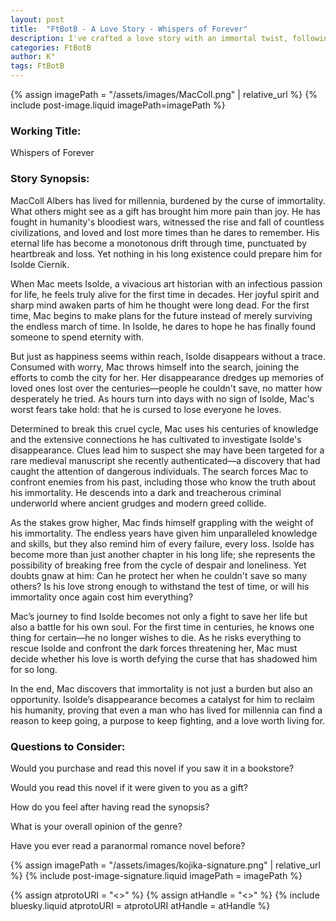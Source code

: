 ```yaml
---
layout: post
title:  "FtBotB - A Love Story - Whispers of Forever"
description: I've crafted a love story with an immortal twist, following MacColl Albers, a man who's lived through millennia of human history only to find real purpose when he meets art historian Isolde Ciernik. When she mysteriously disappears, the story transforms into a tense investigation that forces Mac to confront both his painful past and dangerous present. Through Mac's desperate search for Isolde, I explore themes of eternal love, the burden of immortality, and how finding the right person can give even an endless life new meaning. The story challenges whether love can truly conquer time and whether someone who's lost everything can find the courage to risk their heart again.
categories: FtBotB
author: K°
tags: FtBotB
---
```


<div>
{% assign imagePath = "/assets/images/MacColl.png" | relative_url %}
{% include post-image.liquid imagePath=imagePath %}
</div>

### Working Title:
Whispers of Forever

### Story Synopsis:
MacColl Albers has lived for millennia, burdened by the curse of immortality. What others might see as a gift has brought him more pain than joy. He has fought in humanity's bloodiest wars, witnessed the rise and fall of countless civilizations, and loved and lost more times than he dares to remember. His eternal life has become a monotonous drift through time, punctuated by heartbreak and loss. Yet nothing in his long existence could prepare him for Isolde Ciernik.  

When Mac meets Isolde, a vivacious art historian with an infectious passion for life, he feels truly alive for the first time in decades. Her joyful spirit and sharp mind awaken parts of him he thought were long dead. For the first time, Mac begins to make plans for the future instead of merely surviving the endless march of time. In Isolde, he dares to hope he has finally found someone to spend eternity with.  

But just as happiness seems within reach, Isolde disappears without a trace. Consumed with worry, Mac throws himself into the search, joining the efforts to comb the city for her. Her disappearance dredges up memories of loved ones lost over the centuries—people he couldn't save, no matter how desperately he tried. As hours turn into days with no sign of Isolde, Mac's worst fears take hold: that he is cursed to lose everyone he loves.  

Determined to break this cruel cycle, Mac uses his centuries of knowledge and the extensive connections he has cultivated to investigate Isolde's disappearance. Clues lead him to suspect she may have been targeted for a rare medieval manuscript she recently authenticated—a discovery that had caught the attention of dangerous individuals. The search forces Mac to confront enemies from his past, including those who know the truth about his immortality. He descends into a dark and treacherous criminal underworld where ancient grudges and modern greed collide.  

As the stakes grow higher, Mac finds himself grappling with the weight of his immortality. The endless years have given him unparalleled knowledge and skills, but they also remind him of every failure, every loss. Isolde has become more than just another chapter in his long life; she represents the possibility of breaking free from the cycle of despair and loneliness. Yet doubts gnaw at him: Can he protect her when he couldn't save so many others? Is his love strong enough to withstand the test of time, or will his immortality once again cost him everything?  

Mac’s journey to find Isolde becomes not only a fight to save her life but also a battle for his own soul. For the first time in centuries, he knows one thing for certain—he no longer wishes to die. As he risks everything to rescue Isolde and confront the dark forces threatening her, Mac must decide whether his love is worth defying the curse that has shadowed him for so long.  

In the end, Mac discovers that immortality is not just a burden but also an opportunity. Isolde’s disappearance becomes a catalyst for him to reclaim his humanity, proving that even a man who has lived for millennia can find a reason to keep going, a purpose to keep fighting, and a love worth living for.  

### Questions to Consider:
Would you purchase and read this novel if you saw it in a bookstore?

Would you read this novel if it were given to you as a gift?

How do you feel after having read the synopsis?

What is your overall opinion of the genre?

Have you ever read a paranormal romance novel before?

<!-- signature -->
{% assign imagePath = "/assets/images/kojika-signature.png" | relative_url %}
{% include post-image-signature.liquid imagePath = imagePath %}

<!-- comments -->
{% assign atprotoURI = "<<atprotoURI>>" %}
{% assign atHandle = "<<atHandle>>" %}
{% include bluesky.liquid atprotoURI = atprotoURI atHandle = atHandle %}